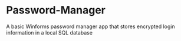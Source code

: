 # Password-Manager
A basic Winforms password manager app that stores encrypted login information in a local SQL database
